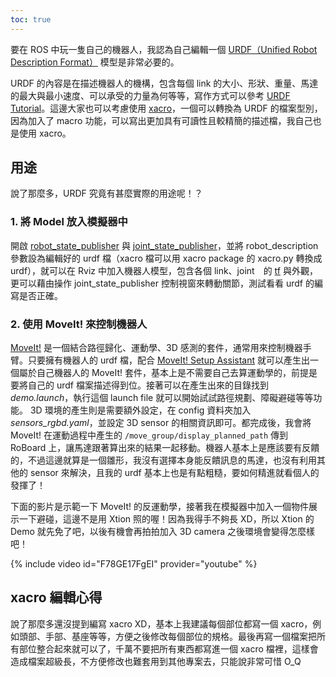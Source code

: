 ```yaml
---
toc: true
---
```

要在 ROS 中玩一隻自己的機器人，我認為自己編輯一個 [URDF（Unified Robot Description Format）](http://wiki.ros.org/urdf) 模型是非常必要的。

URDF 的內容是在描述機器人的機構，包含每個 link 的大小、形狀、重量、馬達的最大與最小速度、可以承受的力量為何等等，寫作方式可以參考 [URDF Tutorial](http://wiki.ros.org/urdf/Tutorials)。這邊大家也可以考慮使用 [xacro](http://wiki.ros.org/xacro)，一個可以轉換為 URDF 的檔案型別，因為加入了 macro 功能，可以寫出更加具有可讀性且較精簡的描述檔，我自己也是使用 xacro。

## 用途
說了那麼多，URDF 究竟有甚麼實際的用途呢！？

### 1. 將 Model 放入模擬器中
開啟 [robot_state_publisher](http://wiki.ros.org/robot_state_publisher) 與 [joint_state_publisher](http://wiki.ros.org/joint_state_publisher)，並將 robot_description 參數設為編輯好的 urdf 檔（xacro 檔可以用 xacro package 的 xacro.py 轉換成 urdf），就可以在 Rviz 中加入機器人模型，包含各個 link、joint　的 [tf](http://wiki.ros.org/tf) 與外觀，更可以藉由操作 joint_state_publisher 控制視窗來轉動關節，測試看看 urdf 的編寫是否正確。

### 2. 使用 MoveIt! 來控制機器人
[MoveIt!](http://moveit.ros.org/) 是一個結合路徑歸化、運動學、3D 感測的套件，通常用來控制機器手臂。只要擁有機器人的 urdf 檔，配合 [MoveIt! Setup Assistant](http://moveit.ros.org/wiki/MoveIt!_Setup_Assistant) 就可以產生出一個屬於自己機器人的 MoveIt! 套件，基本上是不需要自己去算運動學的，前提是要將自己的 urdf 檔案描述得到位。接著可以在產生出來的目錄找到 *demo.launch*，執行這個 launch file 就可以開始試試路徑規劃、障礙避碰等等功能。 3D 環境的產生則是需要額外設定，在 config 資料夾加入 *sensors_rgbd.yaml*，並設定 3D sensor 的相關資訊即可。都完成後，我會將 MoveIt! 在運動過程中產生的 `/move_group/display_planned_path` 傳到 RoBoard 上，讓馬達跟著算出來的結果一起移動。機器人基本上是應該要有反饋的，不過這邊就算是一個雛形，我沒有選擇本身能反饋訊息的馬達，也沒有利用其他的 sensor 來解決，且我的 urdf 基本上也是有點粗糙，要如何精進就看個人的發揮了！

下面的影片是示範一下 MoveIt! 的反運動學，接著我在模擬器中加入一個物件展示一下避碰，這邊不是用 Xtion 照的喔！因為我得手不夠長 XD，所以 Xtion 的 Demo 就先免了吧，以後有機會再拍拍加入 3D camera 之後環境會變得怎麼樣吧！

{% include video id="F78GE17FgEI" provider="youtube" %}

## xacro 編輯心得
說了那麼多還沒提到編寫 xacro XD，基本上我建議每個部位都寫一個 xacro，例如頭部、手部、基座等等，方便之後修改每個部位的規格。最後再寫一個檔案把所有部位整合起來就可以了，千萬不要把所有東西都寫進一個 xacro 檔裡，這樣會造成檔案超級長，不方便修改也難套用到其他專案去，只能說非常可惜 O_Q